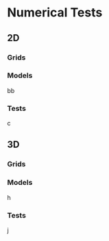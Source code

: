 # Numerical Tests

## 2D

### Grids

### Models
bb
### Tests
c


## 3D

### Grids

### Models
h
### Tests
j

